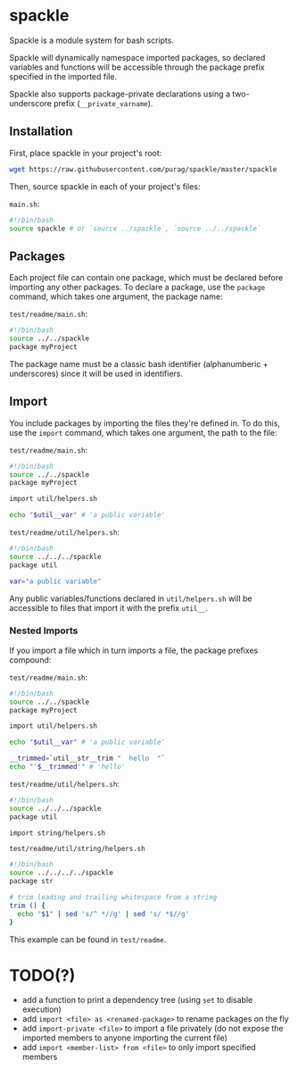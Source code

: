 # spackle
Spackle is a module system for bash scripts.

Spackle will dynamically namespace imported packages, so declared variables and functions will be accessible through the package prefix specified in the imported file.

Spackle also supports package-private declarations using a two-underscore prefix (`__private_varname`).

## Installation
First, place spackle in your project's root:

```bash
wget https://raw.githubusercontent.com/purag/spackle/master/spackle
```

Then, source spackle in each of your project's files:

`main.sh`:

```bash
#!/bin/bash
source spackle # or `source ../spackle`, `source ../../spackle`
```

## Packages
Each project file can contain one package, which must be declared before importing any other packages. To declare a package, use the `package` command, which takes one argument, the package name:

`test/readme/main.sh`:

```bash
#!/bin/bash
source ../../spackle
package myProject
```

The package name must be a classic bash identifier (alphanumberic + underscores) since it will be used in identifiers.

## Import
You include packages by importing the files they're defined in. To do this, use the `import` command, which takes one argument, the path to the file:

`test/readme/main.sh`:

```bash
#!/bin/bash
source ../../spackle
package myProject

import util/helpers.sh

echo "$util__var" # 'a public variable'
```

`test/readme/util/helpers.sh`:

```bash
#!/bin/bash
source ../../../spackle
package util

var="a public variable"
```

Any public variables/functions declared in `util/helpers.sh` will be accessible to files that import it with the prefix `util__`.

### Nested Imports
If you import a file which in turn imports a file, the package prefixes compound:

`test/readme/main.sh`:

```bash
#!/bin/bash
source ../../spackle
package myProject

import util/helpers.sh

echo "$util__var" # 'a public variable'

__trimmed=`util__str__trim "  hello  "`
echo "'$__trimmed'" # 'hello'
```

`test/readme/util/helpers.sh`:

```bash
#!/bin/bash
source ../../../spackle
package util

import string/helpers.sh
```

`test/readme/util/string/helpers.sh`

```bash
#!/bin/bash
source ../../../../spackle
package str

# trim leading and trailing whitespace from a string
trim () {
  echo "$1" | sed 's/^ *//g' | sed 's/ *$//g'
}
```

This example can be found in `test/readme`.

# TODO(?)
- add a function to print a dependency tree (using `set` to disable execution)
- add `import <file> as <renamed-package>` to rename packages on the fly
- add `import-private <file>` to import a file privately (do not expose the imported members to anyone importing the current file)
- add `import <member-list> from <file>` to only import specified members
